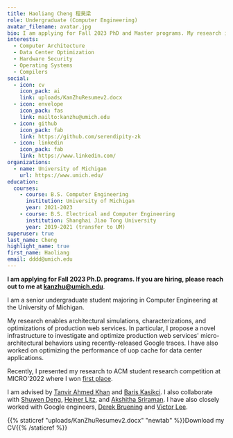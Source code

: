 ```yaml
---
title: Haoliang Cheng 程昊梁
role: Undergraduate (Computer Engineering)
avatar_filename: avatar.jpg
bio: I am applying for Fall 2023 PhD and Master programs. My research interests are embedded systems design, embedded security and robotics
interests:
  - Computer Architecture
  - Data Center Optimization
  - Hardware Security
  - Operating Systems
  - Compilers
social:
  - icon: cv
    icon_pack: ai
    link: uploads/KanZhuResumev2.docx
  - icon: envelope
    icon_pack: fas
    link: mailto:kanzhu@umich.edu
  - icon: github
    icon_pack: fab
    link: https://github.com/serendipity-zk
  - icon: linkedin
    icon_pack: fab
    link: https://www.linkedin.com/
organizations:
  - name: University of Michigan
    url: https://www.umich.edu/
education:
  courses:
    - course: B.S. Computer Engineering
      institution: University of Michigan
      year: 2021-2023
    - course: B.S. Electrical and Computer Engineering
      institution: Shanghai Jiao Tong University
      year: 2019-2021 (transfer to UM)
superuser: true
last_name: Cheng
highlight_name: true
first_name: Haoliang
email: dddd@umich.edu
---
```

**I am applying for Fall 2023 Ph.D. programs. If you are hiring, please reach out to me at kanzhu@umich.edu**.

I am a senior undergraduate student majoring in Computer Engineering at the University of Michigan. 
<!-- My research interests are data center application optimizations and microarchitecture optimizations. I am also interested in Accelerators, Compliers and Operating Systems. -->

My research enables architectural simulations, characterizations, and optimizations of production web services. In particular, I propose a novel infrastructure to investigate and optimize production web services' micro-architectural behaviors using recently-released Google traces. I have also worked on optimizing the performance of uop cache for data center applications.

Recently, I presented my research to ACM student research competition at MICRO'2022 where I won [first place](https://twitter.com/takhandipu/status/1577813886312620032).

I am advised by [Tanvir Ahmed Khan](https://web.eecs.umich.edu/~takh/) and [Baris Kasikci](https://web.eecs.umich.edu/~barisk/). I also collaborate with [Shuwen Deng](https://caslab.csl.yale.edu/~shuwen/), [Heiner Litz](https://people.ucsc.edu/~hlitz/), and [Akshitha Sriraman](https://akshithasriraman.eecs.umich.edu/). I have also closely worked with Google engineers, [Derek Bruening](https://research.google/people/author58045/) and [Victor Lee](https://www.linkedin.com/in/victor-lee-b980781/).


{{% staticref "uploads/KanZhuResumev2.docx" "newtab" %}}Download my CV{{% /staticref %}}
